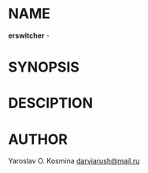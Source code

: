 # NAME

**erswitcher** - 

# SYNOPSIS



# DESCIPTION



# AUTHOR

Yaroslav O. Kosmina <darviarush@mail.ru>
